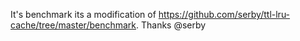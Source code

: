 It's benchmark its a modification of https://github.com/serby/ttl-lru-cache/tree/master/benchmark.
Thanks @serby
